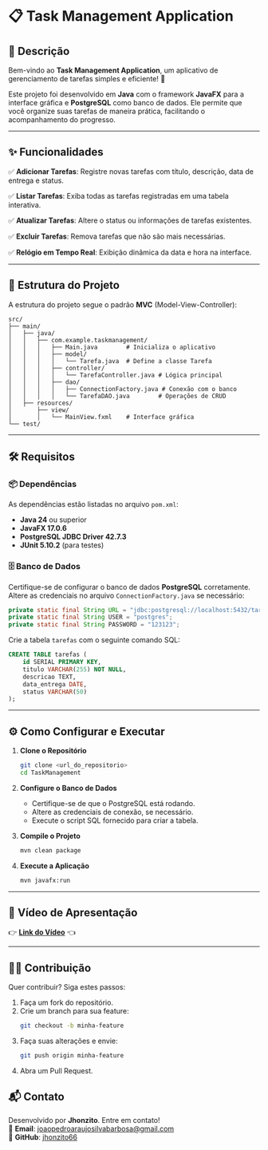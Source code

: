 # 📋 Task Management Application

## 📝 Descrição

Bem-vindo ao **Task Management Application**, um aplicativo de gerenciamento de tarefas simples e eficiente! 🚀

Este projeto foi desenvolvido em **Java** com o framework **JavaFX** para a interface gráfica e **PostgreSQL** como banco de dados. Ele permite que você organize suas tarefas de maneira prática, facilitando o acompanhamento do progresso.

---

## ✨ Funcionalidades

✅ **Adicionar Tarefas**: Registre novas tarefas com título, descrição, data de entrega e status.

✅ **Listar Tarefas**: Exiba todas as tarefas registradas em uma tabela interativa.

✅ **Atualizar Tarefas**: Altere o status ou informações de tarefas existentes.

✅ **Excluir Tarefas**: Remova tarefas que não são mais necessárias.

✅ **Relógio em Tempo Real**: Exibição dinâmica da data e hora na interface.

---

## 📂 Estrutura do Projeto

A estrutura do projeto segue o padrão **MVC** (Model-View-Controller):

```
src/
├── main/
│   ├── java/
│   │   ├── com.example.taskmanagement/
│   │   │   ├── Main.java        # Inicializa o aplicativo
│   │   │   ├── model/
│   │   │   │   └── Tarefa.java  # Define a classe Tarefa
│   │   │   ├── controller/
│   │   │   │   └── TarefaController.java # Lógica principal
│   │   │   ├── dao/
│   │   │   │   ├── ConnectionFactory.java # Conexão com o banco
│   │   │   │   └── TarefaDAO.java        # Operações de CRUD
│   ├── resources/
│       ├── view/
│       │   └── MainView.fxml    # Interface gráfica
└── test/
```

---

## 🛠️ Requisitos

### 📦 Dependências

As dependências estão listadas no arquivo `pom.xml`:

- **Java 24** ou superior
- **JavaFX 17.0.6**
- **PostgreSQL JDBC Driver 42.7.3**
- **JUnit 5.10.2** (para testes)

### 🗄️ Banco de Dados

Certifique-se de configurar o banco de dados **PostgreSQL** corretamente. Altere as credenciais no arquivo `ConnectionFactory.java` se necessário:

```java
private static final String URL = "jdbc:postgresql://localhost:5432/tarefas_db";
private static final String USER = "postgres";
private static final String PASSWORD = "123123";
```

Crie a tabela `tarefas` com o seguinte comando SQL:

```sql
CREATE TABLE tarefas (
    id SERIAL PRIMARY KEY,
    titulo VARCHAR(255) NOT NULL,
    descricao TEXT,
    data_entrega DATE,
    status VARCHAR(50)
);
```

---

## ⚙️ Como Configurar e Executar

1. **Clone o Repositório**
   ```bash
   git clone <url_do_repositorio>
   cd TaskManagement
   ```

2. **Configure o Banco de Dados**
   - Certifique-se de que o PostgreSQL está rodando.
   - Altere as credenciais de conexão, se necessário.
   - Execute o script SQL fornecido para criar a tabela.

3. **Compile o Projeto**
   ```bash
   mvn clean package
   ```

4. **Execute a Aplicação**
   ```bash
   mvn javafx:run
   ```

---

## 🎥 Vídeo de Apresentação

👉 **[Link do Vídeo](https://www.youtube.com/watch?v=H6TV_6dJiRs)** 👈

---

## 🧑‍💻 Contribuição

Quer contribuir? Siga estes passos: 

1. Faça um fork do repositório.
2. Crie um branch para sua feature:
   ```bash
   git checkout -b minha-feature
   ```
3. Faça suas alterações e envie:
   ```bash
   git push origin minha-feature
   ```
4. Abra um Pull Request.


## 📬 Contato

Desenvolvido por **Jhonzito**. Entre em contato!  
📧 **Email**: joaopedroaraujosilvabarbosa@gmail.com  
🐙 **GitHub**: [jhonzito66](https://github.com/jhonzito66)

